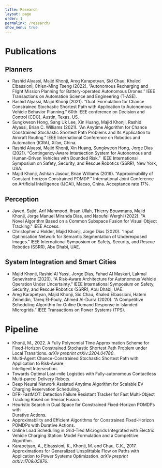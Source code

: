 ```yaml
---
title: Research
layout: page
order: 1
permalink: /research/
show_menu: true
---
```


# Publications

## Planners
- Rashid Alyassi, Majid Khonji, Areg Karapetyan, Sid Chau, Khaled Elbassioni, Chien-Ming Tseng (2022). “Autonomous Recharging and Flight Mission Planning for Battery-operated Autonomous Drones.” IEEE Transactions on Automation Science and Engineering (T-ASE).
- Rashid Alyassi, Majid Khonji (2021). “Dual  Formulation for Chance Constrained Stochastic Shortest Path with Application to Autonomous Vehicle Behavior Planning.” 60th IEEE conference on Decision and Control (CDC), Austin, Texas, US.
- Sungkweon Hong, Sang Uk Lee, Xin Huang, Majid Khonji, Rashid Alyassi, Brian C. Williams (2021). “An Anytime Algorithm for Chance Constrained Stochastic Shortest Path Problems and Its Application to Aircraft Routing.” IEEE International Conference on Robotics and Automation (ICRA), Xi’an, China.
- Rashid Alyassi, Majid Khonji, Xin Huang, Sungkweon Hong, Jorge Dias (2021). “Contingency-Aware Intersection System for Autonomous and Human-Driven Vehicles with Bounded Risk.”  IEEE International Symposium on Safety, Security, and Rescue Robotics (SSRR), New York, USA.
- Majid Khonji, Ashkan Jasour, Brian Williams (2019). “Approximability of Constant-horizon Constrained POMDP.” International Joint Conference on Artificial Intelligence (IJCAI), Macao, China. Acceptance rate 17%.


## Perception
- Javed, Sajid, Arif Mahmood, Ihsan Ullah, Thierry Bouwmans, Majid Khonji, Jorge Manuel Miranda Dias, and Naoufel Werghi (2022). "A Novel Algorithm Based on a Common Subspace Fusion for Visual Object Tracking." IEEE Access.
- Christopher J Holder, Majid Khonji, Jorge Dias (2020). “Input Optimisation Network for Semantic Segmentation of Underexposed Images.” IEEE International Symposium on Safety, Security, and Rescue Robotics (SSRR), Abu Dhabi, UAE.

## System Integration and Smart Cities
- Majid Khonji, Rashid Al Yassi, Jorge Dias, Fahad Al Maskari, Lakmal Seneviratne (2020). “A Risk-Aware Architecture for Autonomous Vehicle  Operation Under Uncertainty.” IEEE International Symposium on Safety, Security, and Rescue Robotics (SSRR), Abu Dhabi, UAE.
- Areg Karapetyan, Majid Khonji, Sid Chau, Khaled Elbassioni, Hatem Zeineldin, Tareq El-Fouly, Ahmed Al-Durra (2020). “A Competitive Scheduling Algorithm for Online Demand Response in Islanded Microgrids.” IEEE Transactions on Power Systems (TPS).

# Pipeline
- Khonji, M., 2022. A Fully Polynomial Time Approximation Scheme for Fixed-Horizon Constrained Stochastic Shortest Path Problem under Local Transitions. _arXiv preprint arXiv:2204.04780_.
- Multi-Agent Chance-Constrained Stochastic Shortest Path with Application to Risk-Aware  
Intelligent Intersection.
- Towards Optimal Last-mile Logistics with Fully-autonomous Contactless Multi-parcel Delivery Robots.
- Deep Neural Network Assisted Anytime Algorithm for Scalable EV Charging Reservation Scheduling.
- DFR-FastMOT: Detection Failure Resistant Tracker for Fast Multi-Object Tracking Based on Sensor Fusion.
- Heuristic Search in Dual Space for Constrained Fixed-Horizon POMDPs with  
Durative Actions.
- Approximability and Efficient Algorithms for Constrained Fixed-Horizon POMDPs with Durative Actions.
- Online Load Scheduling in Grid-Tied Microgrids Integrated with Electric Vehicle Charging Station: Model Formulation and a Competitive Algorithm.
- Karapetyan, A., Elbassioni, K., Khonji, M. and Chau, C.K., 2017. Approximations for Generalized Unsplittable Flow on Paths with Application to Power Systems Optimization. _arXiv preprint arXiv:1709.05876_.
